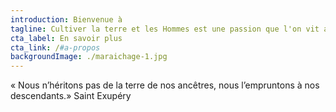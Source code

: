 ```yaml
---
introduction: Bienvenue à
tagline: Cultiver la terre et les Hommes est une passion que l'on vit au quotidien
cta_label: En savoir plus
cta_link: /#a-propos
backgroundImage: ./maraichage-1.jpg
---
```


« Nous n’héritons pas de la terre de nos ancêtres, nous l’empruntons à nos descendants.» Saint Exupéry
